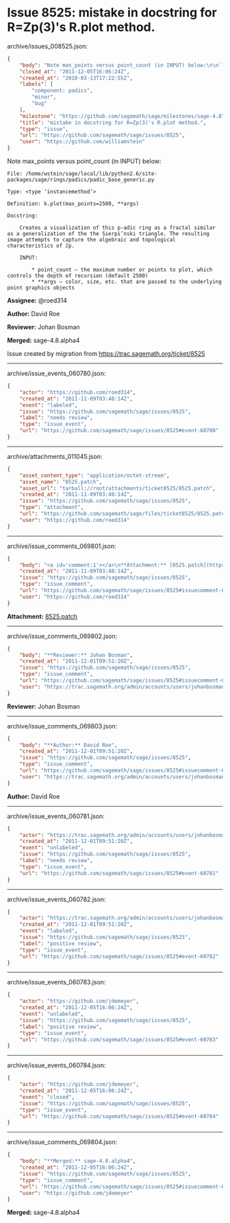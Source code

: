 # Issue 8525: mistake in docstring for R=Zp(3)'s R.plot method.

archive/issues_008525.json:
```json
{
    "body": "Note max_points versus point_count (in INPUT) below:\n\n```\nFile: /home/wstein/sage/local/lib/python2.6/site-packages/sage/rings/padics/padic_base_generic.py\n\nType: <type \u2018instancemethod\u2019>\n\nDefinition: k.plot(max_points=2500, **args)\n\nDocstring:\n\n    Creates a visualization of this p-adic ring as a fractal similar as a generalization of the the Sierpi\u2019nski triangle. The resulting image attempts to capture the algebraic and topological characteristics of \u2124p.\n\n    INPUT:\n\n        * point_count \u2013 the maximum number or points to plot, which controls the depth of recursion (default 2500)\n        * **args \u2013 color, size, etc. that are passed to the underlying point graphics objects\n```\n\n**Assignee:** @roed314\n\n**Author:** David Roe\n\n**Reviewer:** Johan Bosman\n\n**Merged:** sage-4.8.alpha4\n\nIssue created by migration from https://trac.sagemath.org/ticket/8525\n\n",
    "closed_at": "2011-12-05T16:06:24Z",
    "created_at": "2010-03-13T17:22:55Z",
    "labels": [
        "component: padics",
        "minor",
        "bug"
    ],
    "milestone": "https://github.com/sagemath/sage/milestones/sage-4.8",
    "title": "mistake in docstring for R=Zp(3)'s R.plot method.",
    "type": "issue",
    "url": "https://github.com/sagemath/sage/issues/8525",
    "user": "https://github.com/williamstein"
}
```
Note max_points versus point_count (in INPUT) below:

```
File: /home/wstein/sage/local/lib/python2.6/site-packages/sage/rings/padics/padic_base_generic.py

Type: <type ‘instancemethod’>

Definition: k.plot(max_points=2500, **args)

Docstring:

    Creates a visualization of this p-adic ring as a fractal similar as a generalization of the the Sierpi’nski triangle. The resulting image attempts to capture the algebraic and topological characteristics of ℤp.

    INPUT:

        * point_count – the maximum number or points to plot, which controls the depth of recursion (default 2500)
        * **args – color, size, etc. that are passed to the underlying point graphics objects
```

**Assignee:** @roed314

**Author:** David Roe

**Reviewer:** Johan Bosman

**Merged:** sage-4.8.alpha4

Issue created by migration from https://trac.sagemath.org/ticket/8525





---

archive/issue_events_060780.json:
```json
{
    "actor": "https://github.com/roed314",
    "created_at": "2011-11-09T03:48:14Z",
    "event": "labeled",
    "issue": "https://github.com/sagemath/sage/issues/8525",
    "label": "needs review",
    "type": "issue_event",
    "url": "https://github.com/sagemath/sage/issues/8525#event-60780"
}
```



---

archive/attachments_011045.json:
```json
{
    "asset_content_type": "application/octet-stream",
    "asset_name": "8525.patch",
    "asset_url": "tarball://root/attachments/ticket8525/8525.patch",
    "created_at": "2011-11-09T03:48:14Z",
    "issue": "https://github.com/sagemath/sage/issues/8525",
    "type": "attachment",
    "url": "https://github.com/sagemath/sage/files/ticket8525/8525.patch",
    "user": "https://github.com/roed314"
}
```



---

archive/issue_comments_069801.json:
```json
{
    "body": "<a id='comment:1'></a>\n**Attachment:** [8525.patch](https://github.com/sagemath/sage/files/ticket8525/8525.patch)",
    "created_at": "2011-11-09T03:48:14Z",
    "issue": "https://github.com/sagemath/sage/issues/8525",
    "type": "issue_comment",
    "url": "https://github.com/sagemath/sage/issues/8525#issuecomment-69801",
    "user": "https://github.com/roed314"
}
```

<a id='comment:1'></a>
**Attachment:** [8525.patch](https://github.com/sagemath/sage/files/ticket8525/8525.patch)



---

archive/issue_comments_069802.json:
```json
{
    "body": "**Reviewer:** Johan Bosman",
    "created_at": "2011-12-01T09:51:20Z",
    "issue": "https://github.com/sagemath/sage/issues/8525",
    "type": "issue_comment",
    "url": "https://github.com/sagemath/sage/issues/8525#issuecomment-69802",
    "user": "https://trac.sagemath.org/admin/accounts/users/johanbosman"
}
```

**Reviewer:** Johan Bosman



---

archive/issue_comments_069803.json:
```json
{
    "body": "**Author:** David Roe",
    "created_at": "2011-12-01T09:51:20Z",
    "issue": "https://github.com/sagemath/sage/issues/8525",
    "type": "issue_comment",
    "url": "https://github.com/sagemath/sage/issues/8525#issuecomment-69803",
    "user": "https://trac.sagemath.org/admin/accounts/users/johanbosman"
}
```

**Author:** David Roe



---

archive/issue_events_060781.json:
```json
{
    "actor": "https://trac.sagemath.org/admin/accounts/users/johanbosman",
    "created_at": "2011-12-01T09:51:20Z",
    "event": "unlabeled",
    "issue": "https://github.com/sagemath/sage/issues/8525",
    "label": "needs review",
    "type": "issue_event",
    "url": "https://github.com/sagemath/sage/issues/8525#event-60781"
}
```



---

archive/issue_events_060782.json:
```json
{
    "actor": "https://trac.sagemath.org/admin/accounts/users/johanbosman",
    "created_at": "2011-12-01T09:51:20Z",
    "event": "labeled",
    "issue": "https://github.com/sagemath/sage/issues/8525",
    "label": "positive review",
    "type": "issue_event",
    "url": "https://github.com/sagemath/sage/issues/8525#event-60782"
}
```



---

archive/issue_events_060783.json:
```json
{
    "actor": "https://github.com/jdemeyer",
    "created_at": "2011-12-05T16:06:24Z",
    "event": "unlabeled",
    "issue": "https://github.com/sagemath/sage/issues/8525",
    "label": "positive review",
    "type": "issue_event",
    "url": "https://github.com/sagemath/sage/issues/8525#event-60783"
}
```



---

archive/issue_events_060784.json:
```json
{
    "actor": "https://github.com/jdemeyer",
    "created_at": "2011-12-05T16:06:24Z",
    "event": "closed",
    "issue": "https://github.com/sagemath/sage/issues/8525",
    "type": "issue_event",
    "url": "https://github.com/sagemath/sage/issues/8525#event-60784"
}
```



---

archive/issue_comments_069804.json:
```json
{
    "body": "**Merged:** sage-4.8.alpha4",
    "created_at": "2011-12-05T16:06:24Z",
    "issue": "https://github.com/sagemath/sage/issues/8525",
    "type": "issue_comment",
    "url": "https://github.com/sagemath/sage/issues/8525#issuecomment-69804",
    "user": "https://github.com/jdemeyer"
}
```

**Merged:** sage-4.8.alpha4
